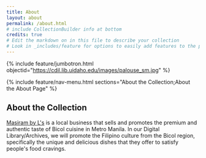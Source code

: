 ```yaml
---
title: About
layout: about
permalink: /about.html
# include CollectionBuilder info at bottom
credits: true
# Edit the markdown on in this file to describe your collection
# Look in _includes/feature for options to easily add features to the page
---
```


{% include feature/jumbotron.html objectid="https://cdil.lib.uidaho.edu/images/palouse_sm.jpg" %}

{% include feature/nav-menu.html sections="About the Collection;About the About Page" %}

## About the Collection

[Masiram by L's](https://www.facebook.com/masiram.byls/) is a local business that sells and promotes the premium and authentic taste of Bicol cuisine in Metro Manila. In our Digital Library/Archives, we will promote the Filipino culture from the Bicol region, specifically the unique and delicious dishes that they offer to satisfy people's food cravings.

